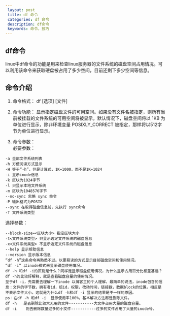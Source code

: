 ```yaml
---
 layout: post
 title: df 命令
 categories: df 命令
 description: df命令
 keywords: 命令，技巧
---
```


## df命令
linux中df命令的功能是用来检查linux服务器的文件系统的磁盘空间占用情况。可以利用该命令来获取硬盘被占用了多少空间，目前还剩下多少空间等信息。  

## 命令介绍

1. 命令格式：
df [选项] [文件]

2. 命令功能：
显示指定磁盘文件的可用空间。如果没有文件名被指定，则所有当前被挂载的文件系统的可用空间将被显示。默认情况下，磁盘空间将以 1KB 为单位进行显示，除非环境变量 POSIXLY_CORRECT 被指定，那样将以512字节为单位进行显示。

3. 命令参数：  
必要参数：
```
-a 全部文件系统列表  
-h 方便阅读方式显示  
-H 等于“-h”，但是计算式，1K=1000，而不是1K=1024  
-i 显示inode信息  
-k 区块为1024字节  
-l 只显示本地文件系统  
-m 区块为1048576字节  
--no-sync 忽略 sync 命令  
-P 输出格式为POSIX  
--sync 在取得磁盘信息前，先执行 sync命令  
-T 文件系统类型  
```
选择参数：  
```
--block-size=<区块大小> 指定区块大小  
-t<文件系统类型> 只显示选定文件系统的磁盘信息  
-x<文件系统类型> 不显示选定文件系统的磁盘信息  
--help 显示帮助信息  
--version 显示版本信息  
“df -h”这条命令再熟悉不过。以更易读的方式显示目前磁盘空间和使用情况。  
“df -i” 以inode模式来显示磁盘使用情况。  
df -h 和df -i的区别是什么？同样是显示磁盘使用情况，为什么显示占用百分比相差甚远？  
df -h的比较好解释，就是查看磁盘容量的使用情况。  
至于df -i，先需要去理解一下inode 以博客主的个人理解，最简单的说法，inode包含的信息：文件的字节数，拥有者id，组id，权限，改动时间，链接数，数据block的位置。相反是不表示文件大小。这就是为什么df -h和df -i 显示的结果是不一样的原因。  
ps：在df -h 和df -i  显示使用率100%，基本解决方法都是删除文件。  
df -h   是去删除比较大无用的文件-----------大文件占用大量的磁盘容量。  
df -i    则去删除数量过多的小文件-----------过多的文件占用了大量的inode号。
```
